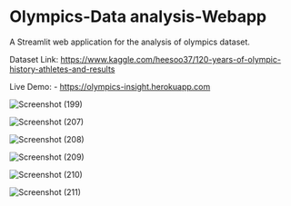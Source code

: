 # Olympics-Data analysis-Webapp

A Streamlit web application for the analysis of olympics dataset.

Dataset Link: https://www.kaggle.com/heesoo37/120-years-of-olympic-history-athletes-and-results

Live Demo: - https://olympics-insight.herokuapp.com

![Screenshot (199)](https://user-images.githubusercontent.com/94734991/201017321-297fa61b-a148-4aac-8e56-b734d21e1e17.png)


![Screenshot (207)](https://user-images.githubusercontent.com/94734991/201016538-6d564e87-7100-469d-833d-c4c3f25c1f4f.png)


![Screenshot (208)](https://user-images.githubusercontent.com/94734991/201016685-d178452b-f1f5-4759-a943-c13d0b0acd85.png)


![Screenshot (209)](https://user-images.githubusercontent.com/94734991/201016785-81dbf6c7-49e5-4e36-9dcd-5c7b3888373b.png)


![Screenshot (210)](https://user-images.githubusercontent.com/94734991/201017019-621d2a6e-dbfd-4d3d-94a8-ce325aa1ebca.png)


![Screenshot (211)](https://user-images.githubusercontent.com/94734991/201017151-a126377f-b31f-468e-a789-77d0a63c418a.png)





